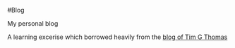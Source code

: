 #Blog

My personal blog

A learning excerise which borrowed heavily from the [blog of Tim G Thomas][timgthomas]

[timgthomas]: https://github.com/TimGThomas/blog